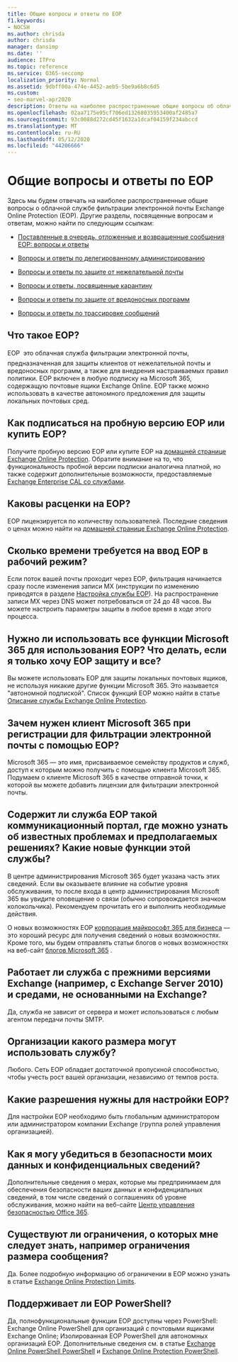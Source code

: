 ```yaml
---
title: Общие вопросы и ответы по EOP
f1.keywords:
- NOCSH
ms.author: chrisda
author: chrisda
manager: dansimp
ms.date: ''
audience: ITPro
ms.topic: reference
ms.service: O365-seccomp
localization_priority: Normal
ms.assetid: 9dbff00a-474e-4452-aeb5-5be9a6b8c6d5
ms.custom:
- seo-marvel-apr2020
description: Ответы на наиболее распространенные общие вопросы об облачной службе фильтрации электронной почты Exchange Online Protection (EOP).
ms.openlocfilehash: 02aa7175e95cf706ed13268035953400af2485a7
ms.sourcegitcommit: 93c0088d272cd45f1632a1dcaf04159f234abccd
ms.translationtype: MT
ms.contentlocale: ru-RU
ms.lasthandoff: 05/12/2020
ms.locfileid: "44206666"
---
```

# <a name="eop-general-faq"></a>Общие вопросы и ответы по EOP

Здесь мы будем отвечать на наиболее распространенные общие вопросы о облачной службе фильтрации электронной почты Exchange Online Protection (EOP). Другие разделы, посвященные вопросам и ответам, можно найти по следующим ссылкам:

- [Поставленные в очередь, отложенные и возвращенные сообщения EOP: вопросы и ответы](eop-queued-deferred-and-bounced-messages-faq.md)

- [Вопросы и ответы по делегированному администрированию](delegated-administration-faq.md)

- [Вопросы и ответы по защите от нежелательной почты](anti-spam-protection-faq.md)

- [Вопросы и ответы, посвященные карантину](quarantine-faq.md)

- [Вопросы и ответы по защите от вредоносных программ](anti-malware-protection-faq-eop.md)

- [Вопросы и ответы по трассировке сообщений](https://docs.microsoft.com/exchange/monitoring/trace-an-email-message/message-trace-faq)

## <a name="what-is-eop"></a>Что такое EOP?

EOP  это облачная служба фильтрации электронной почты, предназначенная для защиты клиентов от нежелательной почты и вредоносных программ, а также для внедрения настраиваемых правил политики. EOP включен в любую подписку на Microsoft 365, содержащую почтовые ящики Exchange Online. EOP также можно использовать в качестве автономного предложения для защиты локальных почтовых сред.

## <a name="how-do-i-sign-up-for-an-eop-trial-or-purchase-eop"></a>Как подписаться на пробную версию EOP или купить EOP?

Получите пробную версию EOP или купите EOP на [домашней странице Exchange Online Protection](https://products.office.com/exchange/exchange-email-security-spam-protection). Обратите внимание на то, что функциональность пробной версии подписки аналогична платной, но также содержит дополнительные возможности, предоставляемые [Exchange Enterprise CAL со службами](https://products.office.com/exchange/microsoft-exchange-server-licensing-licensing-overview).

## <a name="how-is-eop-priced"></a>Каковы расценки на EOP?

EOP лицензируется по количеству пользователей. Последние сведения о ценах можно найти на [домашней странице Exchange Online Protection](https://products.office.com/exchange/exchange-email-security-spam-protection).

## <a name="how-long-does-it-take-to-put-eop-into-production"></a>Сколько времени требуется на ввод EOP в рабочий режим?

Если поток вашей почты проходит через EOP, фильтрация начинается сразу после изменения записи MX (инструкции по изменению приводятся в разделе [Настройка службы EOP](set-up-your-eop-service.md)). На распространение записи MX через DNS может потребоваться от 24 до 48 часов. Вы можете настроить параметры защиты в любое время в ходе этого процесса.

## <a name="do-i-have-to-use-all-features-of-microsoft-365-to-use-eop-what-if-i-just-want-eop-protection-and-thats-all"></a>Нужно ли использовать все функции Microsoft 365 для использования EOP? Что делать, если я только хочу EOP защиту и все?

Вы можете использовать EOP для защиты локальных почтовых ящиков, не используя никакие другие функции Microsoft 365. Это называется "автономной подпиской". Список функций EOP можно найти в статье [Описание службы Exchange Online Protection](https://docs.microsoft.com/office365/servicedescriptions/exchange-online-protection-service-description/exchange-online-protection-service-description).

## <a name="why-do-i-need-a-microsoft-365-tenant-when-signing-up-for-email-filtering-through-eop"></a>Зачем нужен клиент Microsoft 365 при регистрации для фильтрации электронной почты с помощью EOP?

Microsoft 365 — это имя, присваиваемое семейству продуктов и служб, доступ к которым можно получить с помощью клиента Microsoft 365. Подумаем о клиенте Microsoft 365 в качестве отправной точки, к которой вы можете добавить лицензии для фильтрации электронной почты.

## <a name="does-eop-have-a-communication-portal-where-i-can-find-out-about-known-issues-and-expected-resolutions-what-about-new-features"></a>Содержит ли служба EOP такой коммуникационный портал, где можно узнать об известных проблемах и предполагаемых решениях? Какие новые функции этой службы?

В центре администрирования Microsoft 365 будет указана часть этих сведений. Если вы оказываете влияние на событие уровня обслуживания, то после входа в центр администрирования Microsoft 365 вы увидите оповещение о связи (обычно сопровождается значком колокольчика). Рекомендуем прочитать его и выполнить необходимые действия.

О новых возможностях EOP [корпорация майкрософт 365 для бизнеса](https://www.microsoft.com/microsoft-365/roadmap?filters=O365) — это хороший ресурс для получения сведений о новых возможностях. Кроме того, мы будем отправлять статьи блогов о новых возможностях на веб-сайт [блогов Microsoft 365](https://www.microsoft.com/microsoft-365/blog/) .

## <a name="does-the-service-work-with-legacy-exchange-versions-such-as-exchange-server-2010-and-non-exchange-environments"></a>Работает ли служба с прежними версиями Exchange (например, с Exchange Server 2010) и средами, не основанными на Exchange?

Да, служба не зависит от сервера и может использоваться с любым агентом передачи почты SMTP.

## <a name="what-size-organization-can-use-the-service"></a>Организации какого размера могут использовать службу?

Любого. Сеть EOP обладает достаточной пропускной способностью, чтобы учесть рост вашей организации, независимо от темпов роста.

## <a name="what-permissions-do-i-need-to-set-up-eop"></a>Какие разрешения нужны для настройки EOP?

Для настройки EOP необходимо быть глобальным администратором или администратором компании Exchange (группа ролей управления организацией).

## <a name="how-do-i-know-my-data-and-private-information-are-safe"></a>Как я могу убедиться в безопасности моих данных и конфиденциальных сведений?

Дополнительные сведения о мерах, которые мы предпринимаем для обеспечения безопасности ваших данных и конфиденциальных сведений, в том числе сведений о соглашениях об уровне обслуживания, можно найти на веб-сайте [Центр управления безопасностью Office 365](https://www.microsoft.com/trust-center).

## <a name="are-there-any-limits-i-should-be-aware-of-such-as-message-size-limitations"></a>Существуют ли ограничения, о которых мне следует знать, например ограничения размера сообщения?

Да. Более подробную информацию об ограничении в EOP можно узнать в статье [Exchange Online Protection Limits](https://docs.microsoft.com/office365/servicedescriptions/exchange-online-protection-service-description/exchange-online-protection-limits).

## <a name="does-eop-support-powershell"></a>Поддерживает ли EOP PowerShell?

Да, полнофункциональные функции EOP доступны через PowerShell: Exchange Online PowerShell для организаций с почтовыми ящиками Exchange Online; Изолированная EOP PowerShell для автономных организаций EOP. Дополнительные сведения см. в статье [Exchange Online PowerShell PowerShell](https://docs.microsoft.com/powershell/exchange/exchange-online/exchange-online-powershell) и [Exchange Online Protection PowerShell](https://docs.microsoft.com/powershell/exchange/exchange-eop/exchange-online-protection-powershell).
